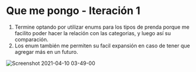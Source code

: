 # Que me pongo - Iteración 1

1) Termine optando por utilizar enums para los tipos de prenda porque me facilito poder hacer la relación con las categorias, y luego así su comparación.
2) Los enum también me permiten su facil expansión en caso de tener que agregar más en un futuro.

![Screenshot 2021-04-10 03-49-00](https://i.imgur.com/fAWeNdM.png)
